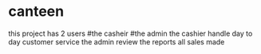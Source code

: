 # canteen
this project has 2 users
  #the casheir 
  #the admin
the cashier handle day to day customer service
the admin review the reports all sales made
